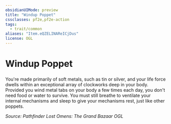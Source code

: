 ```yaml
---
obsidianUIMode: preview
title: "Windup Poppet"
cssclasses: pf2e,pf2e-action
tags:
  - trait/common
aliases: "Item.eQZELINAReICjDus"
license: OGL
---
```

# Windup Poppet

### 






You're made primarily of soft metals, such as tin or silver, and your life force dwells within an exceptional array of clockworks deep in your body. Provided you wind metal tabs on your body a few times each day, you don't need food or water to survive. You must still breathe to ventilate your internal mechanisms and sleep to give your mechanisms rest, just like other poppets.

*Source: Pathfinder Lost Omens: The Grand Bazaar*
*OGL*